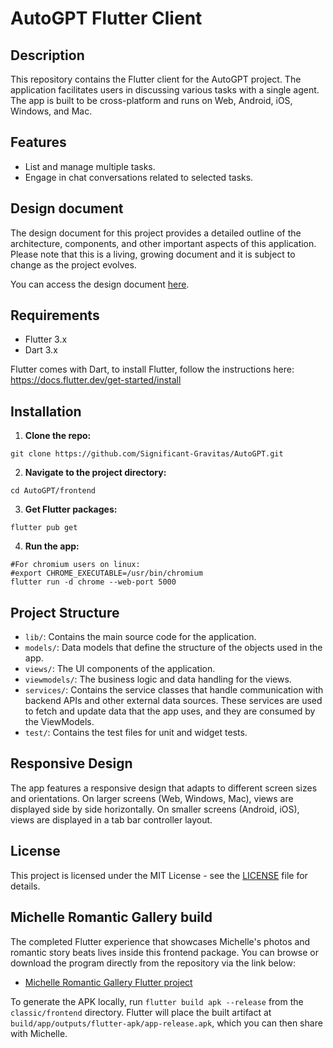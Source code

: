 # AutoGPT Flutter Client

## Description

This repository contains the Flutter client for the AutoGPT project. The application facilitates users in discussing various tasks with a single agent. The app is built to be cross-platform and runs on Web, Android, iOS, Windows, and Mac.

## Features

- List and manage multiple tasks.
- Engage in chat conversations related to selected tasks.

## Design document

The design document for this project provides a detailed outline of the architecture, components, and other important aspects of this application. Please note that this is a living, growing document and it is subject to change as the project evolves.

You can access the design document [here](https://docs.google.com/document/d/1S-o2np1gq5JwFq40wPHDUVLi-mylz4WMvCB8psOUjc8/).

## Requirements

- Flutter 3.x
- Dart 3.x

Flutter comes with Dart, to install Flutter, follow the instructions here: https://docs.flutter.dev/get-started/install

## Installation

1. **Clone the repo:**
```
git clone https://github.com/Significant-Gravitas/AutoGPT.git
```

2. **Navigate to the project directory:**
```
cd AutoGPT/frontend
```

3. **Get Flutter packages:**
```
flutter pub get
```

4. **Run the app:**
```
#For chromium users on linux:
#export CHROME_EXECUTABLE=/usr/bin/chromium
flutter run -d chrome --web-port 5000
```

## Project Structure

- `lib/`: Contains the main source code for the application.
- `models/`: Data models that define the structure of the objects used in the app.
- `views/`: The UI components of the application.
- `viewmodels/`: The business logic and data handling for the views.
- `services/`: Contains the service classes that handle communication with backend APIs and other external data sources. These services are used to fetch and update data that the app uses, and they are consumed by the ViewModels.
- `test/`: Contains the test files for unit and widget tests.

## Responsive Design

The app features a responsive design that adapts to different screen sizes and orientations. On larger screens (Web, Windows, Mac), views are displayed side by side horizontally. On smaller screens (Android, iOS), views are displayed in a tab bar controller layout.

## License

This project is licensed under the MIT License - see the [LICENSE](LICENSE) file for details.

## Michelle Romantic Gallery build

The completed Flutter experience that showcases Michelle's photos and romantic story beats lives inside this frontend package. You can browse or download the program directly from the repository via the link below:

- [Michelle Romantic Gallery Flutter project](https://github.com/Significant-Gravitas/AutoGPT/tree/9171c6d984338dd2571433a50ab87758d9b556eb/classic/frontend)

To generate the APK locally, run `flutter build apk --release` from the `classic/frontend` directory. Flutter will place the built artifact at `build/app/outputs/flutter-apk/app-release.apk`, which you can then share with Michelle.
